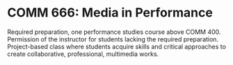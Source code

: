 # COMM 666: Media in Performance

Required preparation, one performance studies course above COMM 400. Permission of the instructor for students lacking the required preparation. Project-based class where students acquire skills and critical approaches to create collaborative, professional, multimedia works.